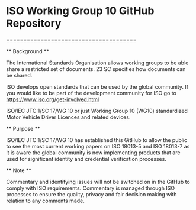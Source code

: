 # ISO Working Group 10 GitHub Repository

======================================

** Background **


The International Standards Organisation allows working groups to be able share a restricted set of documents. 23 SC specifies how documents can be shared.  

ISO develops open standards that can be used by the global community.  If you would like to be part of the development community for ISO go to https://www.iso.org/get-involved.html 

ISO/IEC JTC 1/SC 17/WG 10 or just Working Group 10 (WG10) standardized Motor Vehicle Driver Licences and related devices.


** Purpose **

ISO/IEC JTC 1/SC 17/WG 10 has established this GitHub to allow the public to see the most current working papers on ISO 18013-5 and ISO 18013-7 as it is aware the global community is now implementing products that are used for significant identity and credential verification processes.


** Note **

Commentary and identifying issues will not be switched on in the GitHub to comply with ISO requirements.  Commentary is managed through ISO processes to ensure the quality, privacy and fair decision making with relation to any comments made.  



